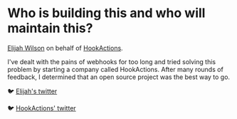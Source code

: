 # Who is building this and who will maintain this?

[Elijah Wilson](https://elijahwilson.me) on behalf of [HookActions](https://hookactions.com).

I've dealt with the pains of webhooks for too long and tried solving this problem by starting a company called HookActions. After many rounds of feedback, I determined that an open source project was the best way to go.

:bird: [Elijah's twitter](https://twitter.com/__daetam__)

:bird: [HookActions' twitter](https://twitter.com/HookActions)
